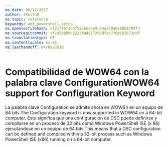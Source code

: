 ```yaml
---
ms.date: 06/12/2017
author: JKeithB
ms.topic: reference
keywords: wmf,powershell,setup
ms.openlocfilehash: cf21ffbfadb7581beece9c04a379a0e8068704f4
ms.sourcegitcommit: cf195b090b3223fa4917206dfec7f0b603873cdf
ms.translationtype: HT
ms.contentlocale: es-ES
ms.lasthandoff: 04/09/2018
---
```

# <a name="wow64-support-for-configuration-keyword"></a><span data-ttu-id="6f053-102">Compatibilidad de WOW64 con la palabra clave Configuration</span><span class="sxs-lookup"><span data-stu-id="6f053-102">WOW64 support for Configuration Keyword</span></span>

<span data-ttu-id="6f053-103">La palabra clave Configuration se admite ahora en WOW64 en un equipo de 64 bits.</span><span class="sxs-lookup"><span data-stu-id="6f053-103">The Configuration keyword is now supported in WOW64 on a 64-bit computer.</span></span> <span data-ttu-id="6f053-104">Esto significa que una configuración de DSC puede definirse y compilarse en un proceso de 32 bits como Windows PowerShell ISE (x 86) ejecutándose en un equipo de 64 bits.</span><span class="sxs-lookup"><span data-stu-id="6f053-104">This means that a DSC configuration can be defined and compiled within a 32-bit process such as Windows PowerShell ISE (x86) running on a 64-bit computer.</span></span>